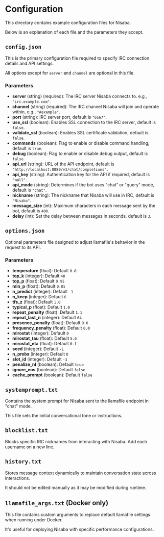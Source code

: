 # Configuration

This directory contains example configuration files for Nisaba.

Below is an explanation of each file and the parameters they accept.

## `config.json`

This is the primary configuration file required to specify IRC connection details and API settings.

All options except for `server` and `channel` are optional in this file.

### Parameters
- **server** (string) (required): The IRC server Nisaba connects to. e.g., `"irc.example.com"`.
- **channel** (string) (required): The IRC channel Nisaba will join and operate within, e.g., `"#example"`.
- **port** (string): IRC server port, default is `"6667"`.
- **use_ssl** (boolean): Enables SSL connection to the IRC server, default is `false`.
- **validate_ssl** (boolean): Enables SSL certificate validation, default is `false`.
- **commands** (boolean): Flag to enable or disable command handling, default is `true`.
- **debug** (boolean): Flag to enable or disable debug output, default is `false`.
- **api_url** (string): URL of the API endpoint, default is `"http://localhost:8080/v1/chat/completions"`.
- **api_key** (string): Authentication key for the API if required, default is `"null"`.
- **api_mode** (string): Determines if the bot uses "chat" or "query" mode, default is `"chat"`.
- **nickname** (string): The nickname that Nisaba will use in IRC, default is `"Nisaba"`.
- **message_size** (int): Maximum characters in each message sent by the bot, default is `400`.
- **delay** (int): Set the delay between messages in seconds, default is `3`.

## `options.json`

Optional parameters file designed to adjust llamafile's behavior in the request to its API.

### Parameters
- **temperature** (float): Default `0.8`
- **top_k** (integer): Default `40`
- **top_p** (float): Default `0.95`
- **min_p** (float): Default `0.05`
- **n_predict** (integer): Default `-1`
- **n_keep** (integer): Default `0`
- **tfs_z** (float): Default `1.0`
- **typical_p** (float): Default `1.0`
- **repeat_penalty** (float): Default `1.1`
- **repeat_last_n** (integer): Default `64`
- **presence_penalty** (float): Default `0.0`
- **frequency_penalty** (float): Default `0.0`
- **mirostat** (integer): Default `0`
- **mirostat_tau** (float): Default `5.0`
- **mirostat_eta** (float): Default `0.1`
- **seed** (integer): Default `-1`
- **n_probs** (integer): Default `0`
- **slot_id** (integer): Default `-1`
- **penalize_nl** (boolean): Default `true`
- **ignore_eos** (boolean): Default `false`
- **cache_prompt** (boolean): Default `false`

## `systemprompt.txt`

Contains the system prompt for Nisaba sent to the llamafile endpoint in "chat" mode.

This file sets the initial conversational tone or instructions.

## `blocklist.txt`

Blocks specific IRC nicknames from interacting with Nisaba. Add each username on a new line.

## `history.txt`

Stores message context dynamically to maintain conversation state across interactions.

It should not be edited manually as it may be modified during runtime.

## `llamafile_args.txt` (Docker only)

This file contains custom arguments to replace default llamafile settings when running under Docker.

It's useful for deploying Nisaba with specific performance configurations.
